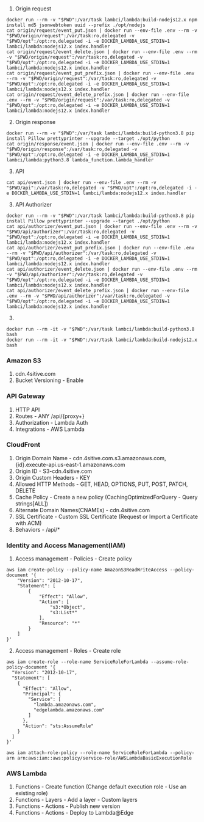 ###
1. Origin request
```
docker run --rm -v "$PWD":/var/task lambci/lambda:build-nodejs12.x npm install md5 jsonwebtoken uuid --prefix ./opt/nodejs
cat origin/request/event_put.json | docker run --env-file .env --rm -v "$PWD/origin/request":/var/task:ro,delegated -v "$PWD/opt":/opt:ro,delegated -i -e DOCKER_LAMBDA_USE_STDIN=1 lambci/lambda:nodejs12.x index.handler
cat origin/request/event_delete.json | docker run --env-file .env --rm -v "$PWD/origin/request":/var/task:ro,delegated -v "$PWD/opt":/opt:ro,delegated -i -e DOCKER_LAMBDA_USE_STDIN=1 lambci/lambda:nodejs12.x index.handler
cat origin/request/event_put_prefix.json | docker run --env-file .env --rm -v "$PWD/origin/request":/var/task:ro,delegated -v "$PWD/opt":/opt:ro,delegated -i -e DOCKER_LAMBDA_USE_STDIN=1 lambci/lambda:nodejs12.x index.handler
cat origin/request/event_delete_prefix.json | docker run --env-file .env --rm -v "$PWD/origin/request":/var/task:ro,delegated -v "$PWD/opt":/opt:ro,delegated -i -e DOCKER_LAMBDA_USE_STDIN=1 lambci/lambda:nodejs12.x index.handler
```
2. Origin response
```
docker run --rm -v "$PWD":/var/task lambci/lambda:build-python3.8 pip install Pillow prettyprinter --upgrade --target ./opt/python
cat origin/response/event.json | docker run --env-file .env --rm -v "$PWD/origin/response":/var/task:ro,delegated -v "$PWD/opt":/opt:ro,delegated -i -e DOCKER_LAMBDA_USE_STDIN=1 lambci/lambda:python3.8 lambda_function.lambda_handler
```
3. API
```
cat api/event.json | docker run --env-file .env --rm -v "$PWD/api":/var/task:ro,delegated -v "$PWD/opt":/opt:ro,delegated -i -e DOCKER_LAMBDA_USE_STDIN=1 lambci/lambda:nodejs12.x index.handler
```
3. API Authorizer
```
docker run --rm -v "$PWD":/var/task lambci/lambda:build-python3.8 pip install Pillow prettyprinter --upgrade --target ./opt/python
cat api/authorizer/event_put.json | docker run --env-file .env --rm -v "$PWD/api/authorizer":/var/task:ro,delegated -v "$PWD/opt":/opt:ro,delegated -i -e DOCKER_LAMBDA_USE_STDIN=1 lambci/lambda:nodejs12.x index.handler
cat api/authorizer/event_put_prefix.json | docker run --env-file .env --rm -v "$PWD/api/authorizer":/var/task:ro,delegated -v "$PWD/opt":/opt:ro,delegated -i -e DOCKER_LAMBDA_USE_STDIN=1 lambci/lambda:nodejs12.x index.handler
cat api/authorizer/event_delete.json | docker run --env-file .env --rm -v "$PWD/api/authorizer":/var/task:ro,delegated -v "$PWD/opt":/opt:ro,delegated -i -e DOCKER_LAMBDA_USE_STDIN=1 lambci/lambda:nodejs12.x index.handler
cat api/authorizer/event_delete_prefix.json | docker run --env-file .env --rm -v "$PWD/api/authorizer":/var/task:ro,delegated -v "$PWD/opt":/opt:ro,delegated -i -e DOCKER_LAMBDA_USE_STDIN=1 lambci/lambda:nodejs12.x index.handler
```
3.
```
docker run --rm -it -v "$PWD":/var/task lambci/lambda:build-python3.8 bash
docker run --rm -it -v "$PWD":/var/task lambci/lambda:build-nodejs12.x bash
```

### Amazon S3
1. cdn.4sitive.com
2. Bucket Versioning - Enable

### API Gateway
1. HTTP API
2. Routes - ANY /api/{proxy+}
3. Authorization - Lambda Auth
4. Integrations - AWS Lambda

### CloudFront
1. Origin Domain Name - cdn.4sitive.com.s3.amazonaws.com, {id}.execute-api.us-east-1.amazonaws.com
2. Origin ID - S3-cdn.4sitive.com
3. Origin Custom Headers - KEY
3. Allowed HTTP Methods - GET, HEAD, OPTIONS, PUT, POST, PATCH, DELETE
4. Cache Policy - Create a new policy (CachingOptimizedForQuery - Query strings[ALL])
5. Alternate Domain Names(CNAMEs) - cdn.4sitive.com
6. SSL Certificate - Custom SSL Certificate (Request or Import a Certificate with ACM)
7. Behaviors - /api/*

### Identity and Access Management(IAM)
1. Access management - Policies - Create policy
```
aws iam create-policy --policy-name AmazonS3ReadWriteAccess --policy-document '{
    "Version": "2012-10-17",
    "Statement": [
        {
            "Effect": "Allow",
            "Action": [
                "s3:*Object",
                "s3:List*"
            ],
            "Resource": "*"
        }
    ]
}'
```
2. Access management - Roles - Create role
```
aws iam create-role --role-name ServiceRoleForLambda --assume-role-policy-document '{
  "Version": "2012-10-17",
  "Statement": [
    {
      "Effect": "Allow",
      "Principal": {
        "Service": [
          "lambda.amazonaws.com",
          "edgelambda.amazonaws.com"
        ]
      },
      "Action": "sts:AssumeRole"
    }
  ]
}'
```
```
aws iam attach-role-policy --role-name ServiceRoleForLambda --policy-arn arn:aws:iam::aws:policy/service-role/AWSLambdaBasicExecutionRole
```

### AWS Lambda
1. Functions - Create function (Change default execution role - Use an existing role)
2. Functions - Layers - Add a layer - Custom layers
3. Functions - Actions - Publish new version
4. Functions - Actions - Deploy to Lambda@Edge